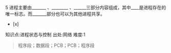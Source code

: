 5
进程主要由_______ 、________ 、______三部分内容组成，其中____是进程存在的
唯一标志。而_______部分也可以为其他进程共享。
- [x]

知识点:进程状态与控制
出处:网络
难度:1
> 程序段；数据段；PCB；PCB；程序段
